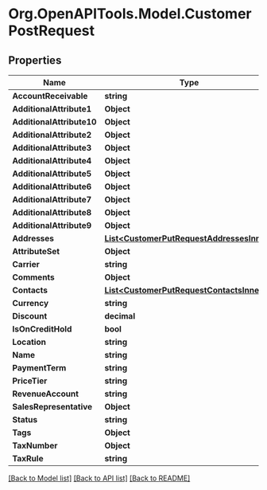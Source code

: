 # Org.OpenAPITools.Model.CustomerPostRequest

## Properties

Name | Type | Description | Notes
------------ | ------------- | ------------- | -------------
**AccountReceivable** | **string** |  | [optional] 
**AdditionalAttribute1** | **Object** |  | [optional] 
**AdditionalAttribute10** | **Object** |  | [optional] 
**AdditionalAttribute2** | **Object** |  | [optional] 
**AdditionalAttribute3** | **Object** |  | [optional] 
**AdditionalAttribute4** | **Object** |  | [optional] 
**AdditionalAttribute5** | **Object** |  | [optional] 
**AdditionalAttribute6** | **Object** |  | [optional] 
**AdditionalAttribute7** | **Object** |  | [optional] 
**AdditionalAttribute8** | **Object** |  | [optional] 
**AdditionalAttribute9** | **Object** |  | [optional] 
**Addresses** | [**List&lt;CustomerPutRequestAddressesInner&gt;**](CustomerPutRequestAddressesInner.md) |  | [optional] 
**AttributeSet** | **Object** |  | [optional] 
**Carrier** | **string** |  | [optional] 
**Comments** | **Object** |  | [optional] 
**Contacts** | [**List&lt;CustomerPutRequestContactsInner&gt;**](CustomerPutRequestContactsInner.md) |  | [optional] 
**Currency** | **string** |  | [optional] 
**Discount** | **decimal** |  | [optional] 
**IsOnCreditHold** | **bool** |  | [optional] 
**Location** | **string** |  | [optional] 
**Name** | **string** |  | [optional] 
**PaymentTerm** | **string** |  | [optional] 
**PriceTier** | **string** |  | [optional] 
**RevenueAccount** | **string** |  | [optional] 
**SalesRepresentative** | **Object** |  | [optional] 
**Status** | **string** |  | [optional] 
**Tags** | **Object** |  | [optional] 
**TaxNumber** | **Object** |  | [optional] 
**TaxRule** | **string** |  | [optional] 

[[Back to Model list]](../README.md#documentation-for-models) [[Back to API list]](../README.md#documentation-for-api-endpoints) [[Back to README]](../README.md)

